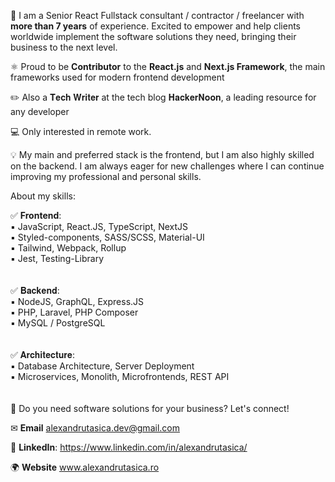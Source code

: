 👋 I am a Senior React Fullstack consultant / contractor / freelancer with **more than 7 years** of experience. Excited to empower and help clients worldwide implement the software solutions they need, bringing their business to the next level.

⚛️ Proud to be **Contributor** to the **React.js** and **Next.js Framework**, the main frameworks used for modern frontend development

✏️ Also a 𝐓𝐞𝐜𝐡 𝐖𝐫𝐢𝐭𝐞𝐫 at the tech blog 𝐇𝐚𝐜𝐤𝐞𝐫𝐍𝐨𝐨𝐧, a leading resource for any developer

💻 Only interested in remote work.

💡 My main and preferred stack is the frontend, but I am also highly skilled on the backend.
I am always eager for new challenges where I can continue improving my professional and personal skills.

About my skills:<br />

✅ **Frontend**:<br />
▪️ JavaScript, React.JS, TypeScript, NextJS<br />
▪️ Styled-components, SASS/SCSS, Material-UI<br />
▪️ Tailwind, Webpack, Rollup<br />
▪️ Jest, Testing-Library<br />
<br /><br />
✅ 𝐁𝐚𝐜𝐤𝐞𝐧𝐝:<br />
▪️ NodeJS, GraphQL, Express.JS<br />
▪️ PHP, Laravel, PHP Composer<br />
▪️ MySQL / PostgreSQL<br />
<br /><br />
✅ 𝐀𝐫𝐜𝐡𝐢𝐭𝐞𝐜𝐭𝐮𝐫𝐞:<br />
▪️ Database Architecture, Server Deployment<br />
▪️ Microservices, Monolith, Microfrontends, REST API<br />
<br /><br />
🤝 Do you need software solutions for your business? Let's connect!


✉ **Email** alexandrutasica.dev@gmail.com

🔗 **LinkedIn**: https://www.linkedin.com/in/alexandrutasica/

🌍 **Website** www.alexandrutasica.ro
